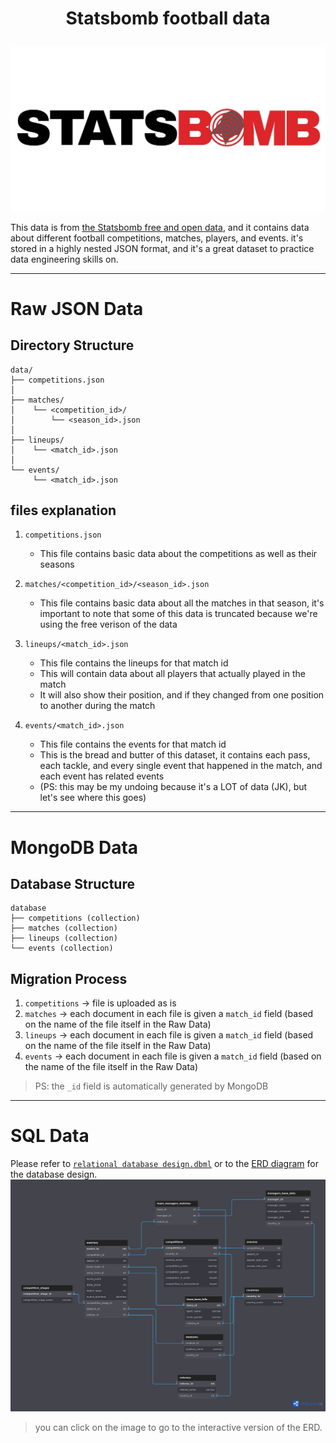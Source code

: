 
# <p style="text-align: center;">Statsbomb football data

![image](Statsbomb_Logo.jpg)</p>

This data is from [the Statsbomb free and open data](https://github.com/statsbomb/open-data), and it contains data about different football competitions, matches, players, and events. it's stored in a highly nested JSON format, and it's a great dataset to practice data engineering skills on.

---
# Raw JSON Data

## Directory Structure 

```
data/
├── competitions.json
│
├── matches/
│    └── <competition_id>/
│        └── <season_id>.json
│  
├── lineups/
│    └── <match_id>.json
│  
└── events/
     └── <match_id>.json
```

## files explanation

1. `competitions.json`
    * This file contains basic data about the competitions as well as their seasons


2. `matches/<competition_id>/<season_id>.json`
    * This file contains basic data about all the matches in that season, it's important to note that some of this data is truncated because we're using the free verison of the data


3. `lineups/<match_id>.json`
    * This file contains the lineups for that match id
    * This will contain data about all players that actually played in the match
    * It will also show their position, and if they changed from one position to another during the match


4. `events/<match_id>.json`
    * This file contains the events for that match id
    * This is the bread and butter of this dataset, it contains each pass, each tackle, and every single event that happened in the match, and each event has related events
    * (PS: this may be my undoing because it's a LOT of data (JK), but let's see where this goes)

---
# MongoDB Data

## Database Structure

```
database 
├── competitions (collection)
├── matches (collection)
├── lineups (collection)
└── events (collection)
```

## Migration Process
1. `competitions` -> file is uploaded as is
2. `matches` -> each document in each file is given a `match_id` field (based on the name of the file itself in the Raw Data)
3. `lineups` -> each document in each file is given a `match_id` field (based on the name of the file itself in the Raw Data)
4. `events` -> each document in each file is given a `match_id` field (based on the name of the file itself in the Raw Data)

> PS: the `_id` field is automatically generated by MongoDB
---
# SQL Data
Please refer to [`relational database design.dbml`](./relational%20database%20design.dbml) or to the [ERD diagram](https://dbdiagram.io/d/646fdc2d7764f72fcfdd7ccd) for the database design.
[![image](statsbombERD.png)](https://dbdiagram.io/d/646fdc2d7764f72fcfdd7ccd)
> you can click on the image to go to the interactive version of the ERD.